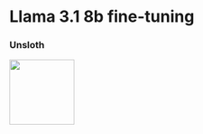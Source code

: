 # Llama 3.1 8b fine-tuning
### Unsloth
<div class="align-center">
  <img src="https://github.com/unslothai/unsloth/raw/main/images/unsloth%20new%20logo.png" width="115">
</div>
